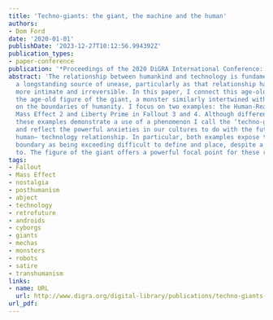 ```yaml
---
title: 'Techno-giants: the giant, the machine and the human'
authors:
- Dom Ford
date: '2020-01-01'
publishDate: '2023-12-27T10:12:56.994392Z'
publication_types:
- paper-conference
publication: '*Proceedings of the 2020 DiGRA International Conference: Play Everywhere*'
abstract: 'The relationship between humankind and technology is fundamental, but also
  a longstanding source of unease, particularly as that relationship has become ever
  more intimate and irreversible. In this paper, I connect this age-old anxiety with
  the age-old figure of the giant, a monster similarly intertwined with ancient questions
  on the boundaries of humanity. I focus on two examples: the Human-Reaper larva in
  Mass Effect 2 and Liberty Prime in Fallout 3 and 4. Although different in approach,
  these examples demonstrate a use of a phenomenon I call the ‘techno-giant’ to explore
  and reflect the powerful anxieties in our cultures to do with the future of the
  human– technology relationship. In particular, both examples expose the human–nonhuman
  boundary as being exceeding difficult to define and place, despite a constant desire
  to. The figure of the giant offers a powerful focal point for these representations.'
tags:
- Fallout
- Mass Effect
- nostalgia
- posthumanism
- abject
- technology
- retrofuture
- androids
- cyborgs
- giants
- mechas
- monsters
- robots
- satire
- transhumanism
links:
- name: URL
  url: http://www.digra.org/digital-library/publications/techno-giants-the-giant-the-machine-and-the-human/
url_pdf: 
---
```

